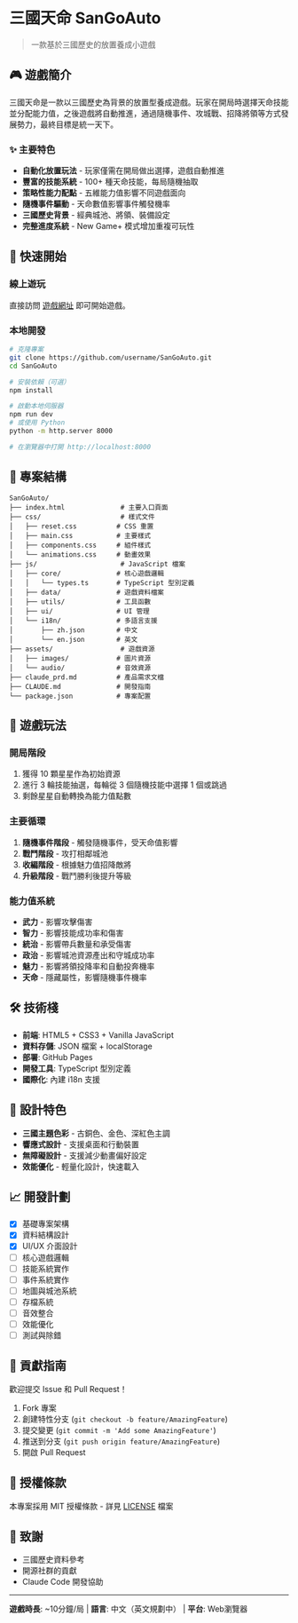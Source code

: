 # 三國天命 SanGoAuto

> 一款基於三國歷史的放置養成小遊戲

## 🎮 遊戲簡介

三國天命是一款以三國歷史為背景的放置型養成遊戲。玩家在開局時選擇天命技能並分配能力值，之後遊戲將自動推進，通過隨機事件、攻城戰、招降將領等方式發展勢力，最終目標是統一天下。

### ✨ 主要特色

- **自動化放置玩法** - 玩家僅需在開局做出選擇，遊戲自動推進
- **豐富的技能系統** - 100+ 種天命技能，每局隨機抽取
- **策略性能力配點** - 五維能力值影響不同遊戲面向
- **隨機事件驅動** - 天命數值影響事件觸發機率
- **三國歷史背景** - 經典城池、將領、裝備設定
- **完整進度系統** - New Game+ 模式增加重複可玩性

## 🚀 快速開始

### 線上遊玩
直接訪問 [遊戲網址](https://username.github.io/SanGoAuto) 即可開始遊戲。

### 本地開發

```bash
# 克隆專案
git clone https://github.com/username/SanGoAuto.git
cd SanGoAuto

# 安裝依賴（可選）
npm install

# 啟動本地伺服器
npm run dev
# 或使用 Python
python -m http.server 8000

# 在瀏覽器中打開 http://localhost:8000
```

## 📁 專案結構

```
SanGoAuto/
├── index.html              # 主要入口頁面
├── css/                    # 樣式文件
│   ├── reset.css          # CSS 重置
│   ├── main.css           # 主要樣式
│   ├── components.css     # 組件樣式
│   └── animations.css     # 動畫效果
├── js/                     # JavaScript 檔案
│   ├── core/              # 核心遊戲邏輯
│   │   └── types.ts       # TypeScript 型別定義
│   ├── data/              # 遊戲資料檔案
│   ├── utils/             # 工具函數
│   ├── ui/                # UI 管理
│   └── i18n/              # 多語言支援
│       ├── zh.json        # 中文
│       └── en.json        # 英文
├── assets/                 # 遊戲資源
│   ├── images/            # 圖片資源
│   └── audio/             # 音效資源
├── claude_prd.md          # 產品需求文檔
├── CLAUDE.md              # 開發指南
└── package.json           # 專案配置
```

## 🎯 遊戲玩法

### 開局階段
1. 獲得 10 顆星星作為初始資源
2. 進行 3 輪技能抽選，每輪從 3 個隨機技能中選擇 1 個或跳過
3. 剩餘星星自動轉換為能力值點數

### 主要循環
1. **隨機事件階段** - 觸發隨機事件，受天命值影響
2. **戰鬥階段** - 攻打相鄰城池
3. **收編階段** - 根據魅力值招降敵將
4. **升級階段** - 戰鬥勝利後提升等級

### 能力值系統
- **武力** - 影響攻擊傷害
- **智力** - 影響技能成功率和傷害
- **統治** - 影響帶兵數量和承受傷害
- **政治** - 影響城池資源產出和守城成功率
- **魅力** - 影響將領投降率和自動投奔機率
- **天命** - 隱藏屬性，影響隨機事件機率

## 🛠️ 技術棧

- **前端**: HTML5 + CSS3 + Vanilla JavaScript
- **資料存儲**: JSON 檔案 + localStorage
- **部署**: GitHub Pages
- **開發工具**: TypeScript 型別定義
- **國際化**: 內建 i18n 支援

## 🎨 設計特色

- **三國主題色彩** - 古銅色、金色、深紅色主調
- **響應式設計** - 支援桌面和行動裝置
- **無障礙設計** - 支援減少動畫偏好設定
- **效能優化** - 輕量化設計，快速載入

## 📈 開發計劃

- [x] 基礎專案架構
- [x] 資料結構設計
- [x] UI/UX 介面設計
- [ ] 核心遊戲邏輯
- [ ] 技能系統實作
- [ ] 事件系統實作
- [ ] 地圖與城池系統
- [ ] 存檔系統
- [ ] 音效整合
- [ ] 效能優化
- [ ] 測試與除錯

## 🤝 貢獻指南

歡迎提交 Issue 和 Pull Request！

1. Fork 專案
2. 創建特性分支 (`git checkout -b feature/AmazingFeature`)
3. 提交變更 (`git commit -m 'Add some AmazingFeature'`)
4. 推送到分支 (`git push origin feature/AmazingFeature`)
5. 開啟 Pull Request

## 📄 授權條款

本專案採用 MIT 授權條款 - 詳見 [LICENSE](LICENSE) 檔案

## 🙏 致謝

- 三國歷史資料參考
- 開源社群的貢獻
- Claude Code 開發協助

---

**遊戲時長**: ~10分鐘/局 | **語言**: 中文（英文規劃中） | **平台**: Web瀏覽器